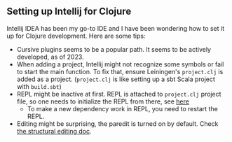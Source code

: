 ## Setting up Intellij for Clojure

Intellij IDEA has been my go-to IDE and I have been wondering 
how to set it up for Clojure development. Here are some tips:

- Cursive plugins seems to be a popular path. It seems to be actively developed, as of 2023.
- When adding a project, Intellij might not recognize some symbols or fail to start the main function. To fix that, ensure Leiningen's `project.clj` is added as a project. (`project.clj` is like setting up a sbt Scala project with `build.sbt`)
- REPL might be inactive at first. REPL is attached to `project.clj` project file, so one needs to initialize the REPL from there, see [here](https://cursive-ide.com/userguide/first-repl.html)
  - To make a new dependency work in REPL, you need to restart the REPL.     
- Editing might be surprising, the paredit is turned on by default. Check [the structural editing doc](https://cursive-ide.com/userguide/paredit.html). 